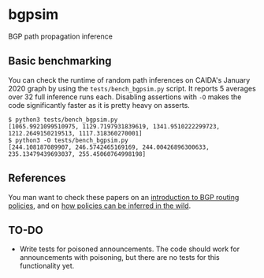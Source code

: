 # bgpsim

BGP path propagation inference

## Basic benchmarking

You can check the runtime of random path inferences on CAIDA's January 2020 graph by using the `tests/bench_bgpsim.py` script. It reports 5 averages over 32 full inference runs each. Disabling assertions with `-O` makes the code significantly faster as it is pretty heavy on asserts.

``` {bash}
$ python3 tests/bench_bgpsim.py
[1065.9921099510975, 1129.7197931839619, 1341.9510222299723, 1212.2649150219513, 1117.318360270001]
$ python3 -O tests/bench_bgpsim.py
[244.108187089907, 246.5742465169169, 244.00426896300633, 235.13479439693037, 255.45060764998198]
```

## References

You man want to check these papers on an [introduction to BGP routing policies][bgp-policies], and on [how policies can be inferred in the wild][caida-asrel].

## TO-DO

* Write tests for poisoned announcements. The code should work for announcements with poisoning, but there are no tests for this functionality yet.

[bgp-policies]: https://doi.org/10.1109/MNET.2005.1541715
[caida-asrel]: https://doi.org/10.1145/2504730.2504735